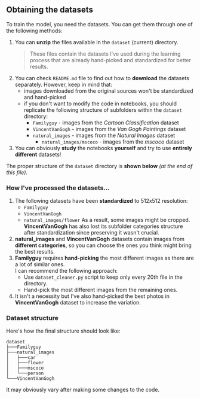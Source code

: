 ## Obtaining the datasets

To train the model, you need the datasets. You can get them through one of the following methods:
1. You can **unzip** the files available in the `dataset` (current) directory.
   > These files contain the datasets I've used during the learning process that are already hand-picked
   > and standardized for better results.
2. You can check `README.md` file to find out how to **download** the datasets separately. However, keep in mind that:
    - images downloaded from the original sources won't be standardized and hand-picked
    - if you don't want to modify the code in notebooks,
      you should replicate the following structure of subfolders within the `dataset` directory:
        - `Familyguy` - images from the _Cartoon Classification_ dataset
        - `VincentVanGogh` - images from the _Van Gogh Paintings_ dataset
        - `natural_images` - images from the _Natural Images_ dataset
          - `natural_images/mscoco` - images from the _mscoco_ dataset
3. You can obviously **study** the notebooks **yourself** and try to use **entirely different** datasets!

The proper structure of the `dataset` directory is **shown below** _(at the end of this file)_.

### How I've processed the datasets...
1. The following datasets have been **standardized** to 512x512 resolution:
   - `Familyguy`
   - `VincentVanGogh`
   - `natural_images/flower`
   As a result, some images might be cropped. **VincentVanGogh** has also lost its subfolder categories structure
   after standardization since preserving it wasn't crucial.
2. **natural_images** and **VincentVanGogh** datasets contain images from **different categories**,
   so you can choose the ones you think might bring the best results.
3. **Familyguy** requires **hand-picking** the most different images as there are a lot of similar ones. \
   I can recommend the following approach:
   - Use `dataset_cleaner.py` script to keep only every 20th file in the directory.
   - Hand-pick the most different images from the remaining ones.
4. It isn't a necessity but I've also hand-picked the best photos
   in **VincentVanGogh** dataset to increase the variation.

### Dataset structure
Here's how the final structure should look like:
```
dataset
├───Familyguy
├───natural_images
│   ├───car
│   ├───flower
│   ├───mscoco
│   └───person
└───VincentVanGogh
```
It may obviously vary after making some changes to the code.